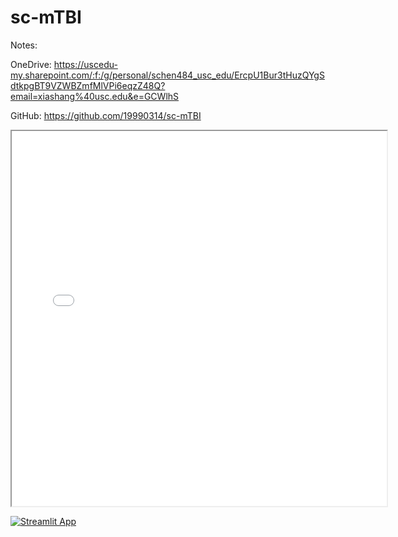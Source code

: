 # sc-mTBI
Notes:

OneDrive:
https://uscedu-my.sharepoint.com/:f:/g/personal/schen484_usc_edu/ErcpU1Bur3tHuzQYgSdtkpgBT9VZWBZmfMlVPi6eqzZ48Q?email=xiashang%40usc.edu&e=GCWlhS

GitHub:
https://github.com/19990314/sc-mTBI

<!DOCTYPE html>
<html>
<body>

<iframe src="<https://19990314-sc-mtbi-ucla-visual-7cwnuz.streamlit.app/>" width="600" height="600">
  <p>Your browser does not support iframes.</p>
</iframe>

</body>
</html>

[![Streamlit App](https://static.streamlit.io/badges/streamlit_badge_black_white.svg)](https://19990314-sc-mtbi-ucla-visual-7cwnuz.streamlit.app/)

